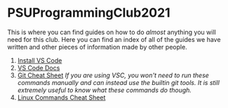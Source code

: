 # PSUProgrammingClub2021
This is where you can find guides on how to do *almost* anything you will need for this club.
Here you can find an index of all of the guides we have written and other pieces of information made by other people.

1. [Install VS Code](https://github.com/PSUProgrammingClub2021/Guides/blob/main/InstallVSCode.md)
2. [VS Code Docs](https://code.visualstudio.com/docs)
3. [Git Cheat Sheet](https://about.gitlab.com/images/press/git-cheat-sheet.pdf) *If you are using VSC, you won't need to run these commands manually and can instead use the builtin git tools. It is still extremely useful to know what these commands do though.*
4. [Linux Commands Cheat Sheet](https://www.stationx.net/linux-command-line-cheat-sheet/)
